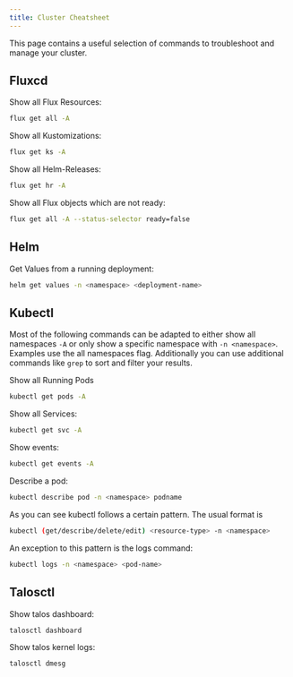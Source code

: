 ```yaml
---
title: Cluster Cheatsheet
---
```


This page contains a useful selection of commands to troubleshoot and manage your cluster.

## Fluxcd

Show all Flux Resources:

```bash
flux get all -A
```

Show all Kustomizations:

```bash
flux get ks -A
```

Show all Helm-Releases:

```bash
flux get hr -A
```

Show all Flux objects which are not ready:

```bash
flux get all -A --status-selector ready=false
```

## Helm

Get Values from a running deployment:

```bash
helm get values -n <namespace> <deployment-name>
```

## Kubectl

Most of the following commands can be adapted to either show all namespaces `-A` or only show a specific namespace with `-n <namespace>`. Examples use the all namespaces flag.
Additionally you can use additional commands like `grep` to sort and filter your results.

Show all Running Pods

```bash
kubectl get pods -A
```

Show all Services:

```bash
kubectl get svc -A
```

Show events:

```bash
kubectl get events -A
```

Describe a pod:

```bash
kubectl describe pod -n <namespace> podname
```

As you can see kubectl follows a certain pattern.
The usual format is
```bash
kubectl (get/describe/delete/edit) <resource-type> -n <namespace>
```

An exception to this pattern is the logs command:

```bash
kubectl logs -n <namespace> <pod-name>
```


## Talosctl

Show talos dashboard:

```bash
talosctl dashboard
```

Show talos kernel logs:

```bash
talosctl dmesg
```
